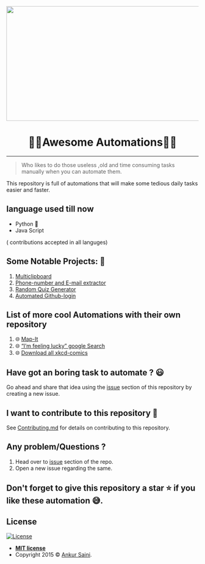 <p align="center">
<img src="https://res.cloudinary.com/practicaldev/image/fetch/s--_RATvLqD--/c_limit%2Cf_auto%2Cfl_progressive%2Cq_66%2Cw_880/https://cdn-images-1.medium.com/max/1600/1%2A1hT23VteSYhRbOaUtCcuEg.gif" width="700" height="300" />
</p>

  <h1 align="center">👩‍💻Awesome Automations👨‍💻</h1>
  
---

> Who likes to do those useless ,old and time consuming tasks manually when you can automate them.

This repository is full of automations that will make some tedious daily tasks easier and faster.

## language used till now
- Python 🐍
- Java Script

( contributions accepted in all languges)

## Some Notable Projects: 🧐
1. [Multiclipboard](https://github.com/Arsenic-ATG/python-automations/tree/master/Multiclipboard)
2. [Phone-number and E-mail extractor](https://github.com/Arsenic-ATG/python-automations/tree/master/Phone%20%26%20Email%20Extrator)
3. [Random Quiz Generator](https://github.com/Arsenic-ATG/python-automations/tree/master/Generating%20Random%20Quiz%20Files)
4. [Automated Github-login](https://github.com/Arsenic-ATG/Python-Automations/tree/master/login-github)

## List of more cool Automations with their own repository
1. 🌐 [Map-It](https://github.com/Arsenic-ATG/Map-It)
2. 🌐 [“I’m feeling lucky” google Search](https://github.com/Arsenic-ATG/I-am-Feeling-Lucky)
3. 🌐 [Download all xkcd-comics](https://github.com/Arsenic-ATG/xkcd-comics)

## Have got an boring task to automate ? 😃
Go ahead and share that idea using the [issue](https://github.com/Arsenic-ATG/Awesome-Automations/issues) section of this repository by creating a new issue.

## I want to contribute to this repository 🤩
See [Contributing.md](https://github.com/Arsenic-ATG/Awesome-Automations/blob/master/CONTRIBUTING.md) for details on contributing to this repository.

## Any problem/Questions ? 
1) Head over to [issue](https://github.com/Arsenic-ATG/Awesome-Automations/issues) section of the repo.
2) Open a new issue regarding the same.

## Don't forget to give this repository a star ⭐️ if you like these automation 😅.

## License
[![License](http://img.shields.io/:license-mit-blue.svg?style=flat-square)](http://badges.mit-license.org)

- **[MIT license](http://opensource.org/licenses/mit-license.php)**
- Copyright 2015 © <a href="https://github.com/Arsenic-ATG" target="_blank">Ankur Saini</a>.
